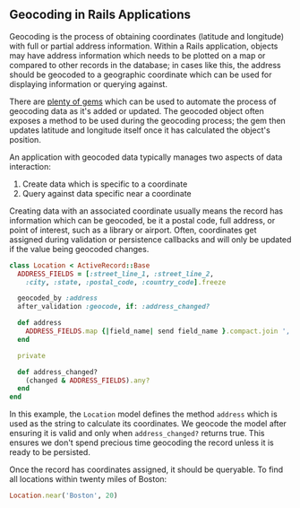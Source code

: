 ## Geocoding in Rails Applications

Geocoding is the process of obtaining coordinates (latitude and longitude)
with full or partial address information. Within a Rails application, objects
may have address information which needs to be plotted on a map or compared to
other records in the database; in cases like this, the address should be
geocoded to a geographic coordinate which can be used for displaying
information or querying against.

There are [plenty of gems](#gems) which can be used to automate the process of
geocoding data as it's added or updated. The geocoded object often exposes a
method to be used during the geocoding process; the gem then updates latitude
and longitude itself once it has calculated the object's position.

An application with geocoded data typically manages two aspects of data
interaction:

1. Create data which is specific to a coordinate
2. Query against data specific near a coordinate

Creating data with an associated coordinate usually means the record has
information which can be geocoded, be it a postal code, full address, or point
of interest, such as a library or airport. Often, coordinates get assigned
during validation or persistence callbacks and will only be updated if the
value being geocoded changes.

```ruby
class Location < ActiveRecord::Base
  ADDRESS_FIELDS = [:street_line_1, :street_line_2,
    :city, :state, :postal_code, :country_code].freeze

  geocoded_by :address
  after_validation :geocode, if: :address_changed?

  def address
    ADDRESS_FIELDS.map {|field_name| send field_name }.compact.join ', '
  end

  private

  def address_changed?
    (changed & ADDRESS_FIELDS).any?
  end
end
```

In this example, the `Location` model defines the method `address` which is
used as the string to calculate its coordinates. We geocode the model after
ensuring it is valid and only when `address_changed?` returns true. This
ensures we don't spend precious time geocoding the record unless it is ready
to be persisted.

Once the record has coordinates assigned, it should be queryable. To find all
locations within twenty miles of Boston:

```ruby
Location.near('Boston', 20)
```
